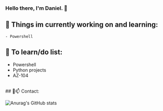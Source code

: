 ### Hello there, I'm Daniel. 👋

## 🔭 Things im currently working on and learning: 
    - Powershell

## 🤔 To learn/do list:
 - Powershell 
 - Python projects
 - AZ-104
<br />
## 💬📫 Contact:




![Anurag's GitHub stats](https://github-readme-stats.vercel.app/api?username=reselection&show_icons=true&theme=radical)
